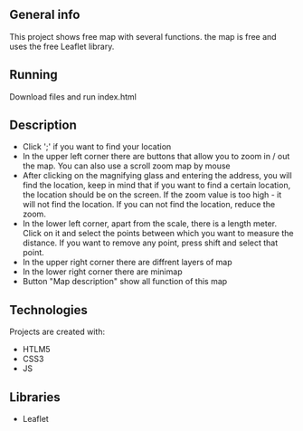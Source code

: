 ## General info

This project shows free map with several functions.
the map is free and uses the free Leaflet library.


## Running

Download files and run index.html

## Description

* Click ';' if you want to find your location
* In the upper left corner there are buttons that allow you to zoom in / out the map.
You can also use a scroll zoom map by mouse
* After clicking on the magnifying glass and entering the address, you will find the location,
keep in mind that if you want to find a certain location, the location should be on the screen. If the zoom value is too high - it will not find the location. If you can not find the location, reduce the zoom.
* In the lower left corner, apart from the scale, there is a length meter.
Click on it and select the points between which you want to measure the distance.
If you want to remove any point, press shift and select that point.
* In the upper right corner there are diffrent layers of map
* In the lower right corner there are minimap
* Button "Map description" show all function of this map

## Technologies
Projects are created with:
* HTLM5
* CSS3
* JS

## Libraries
* Leaflet